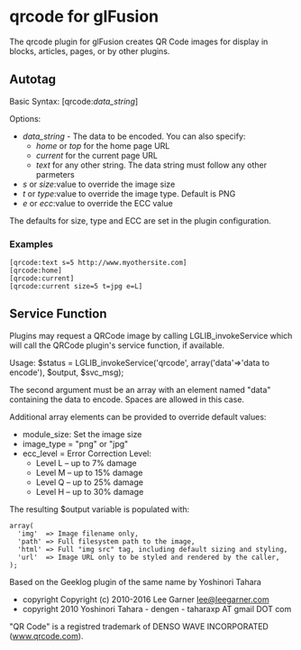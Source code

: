 # qrcode for glFusion
The qrcode plugin for glFusion creates QR Code images for display in blocks,
articles, pages, or by other plugins.

## Autotag
Basic Syntax: [qrcode:*data_string*]

Options:
* *data_string* - The data to be encoded. You can also specify:
  * *home* or *top* for the home page URL
  * *current* for the current page URL
  * *text* for any other string. The data string must follow any other parmeters
* *s* or *size*:value to override the image size
* *t* or *type*:value to override the image type. Default is PNG
* *e* or *ecc*:value to override the ECC value

The defaults for size, type and ECC are set in the plugin configuration.

### Examples
```
[qrcode:text s=5 http://www.myothersite.com]
[qrcode:home]
[qrcode:current]
[qrcode:current size=5 t=jpg e=L]
```

## Service Function
Plugins may request a QRCode image by calling LGLIB_invokeService which will
call the QRCode plugin's service function, if available.

Usage: $status = LGLIB_invokeService('qrcode', array('data'=>'data to encode'), $output, $svc_msg);

The second argument must be an array with an element named "data" containing the data to encode. Spaces are allowed in this case.

Additional array elements can be provided to override default values:
* module_size: Set the image size
* image_type = "png" or "jpg"
* ecc_level = Error Correction Level:
  * Level L – up to 7% damage
  * Level M – up to 15% damage
  * Level Q – up to 25% damage
  * Level H – up to 30% damage

The resulting $output variable is populated with:
```
array(
  'img'  => Image filename only,
  'path' => Full filesystem path to the image,
  'html' => Full "img src" tag, including default sizing and styling,
  'url'  => Image URL only to be styled and rendered by the caller,
);
```
Based on the Geeklog plugin of the same name by Yoshinori Tahara
* copyright  Copyright (c) 2010-2016 Lee Garner <lee@leegarner.com>
* copyright  2010 Yoshinori Tahara - dengen - taharaxp AT gmail DOT com

"QR Code" is a registred trademark of DENSO WAVE INCORPORATED (www.qrcode.com).
